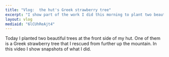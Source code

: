 ```yaml
---
title: "Vlog:  the hut's Greek strawberry tree"
excerpt: "I show part of the work I did this morning to plant two beautiful trees at the front of my hut."
layout: vlog
mediaid: "6lCUhReAjt4"
---
```


Today I planted two beautiful trees at the front side of my hut. One
of them is a Greek strawberry tree that I rescued from further up the
mountain. In this video I show snapshots of what I did.
